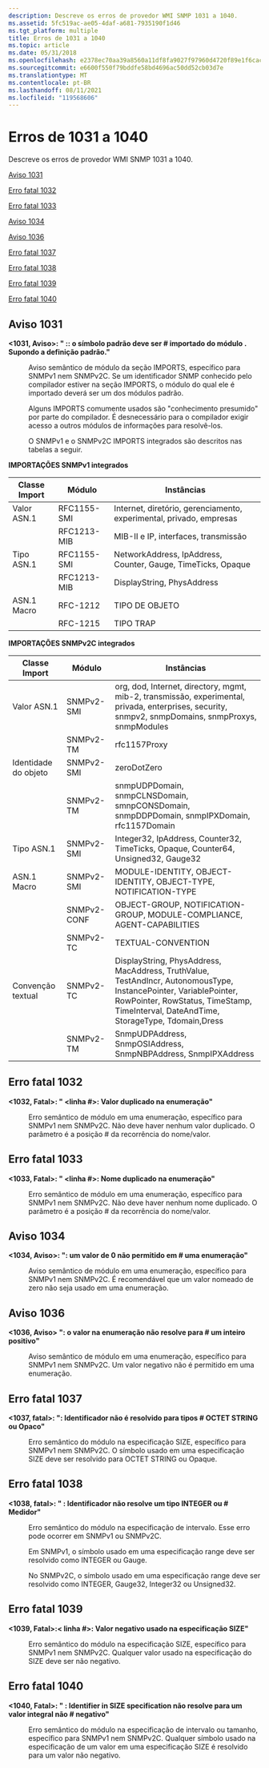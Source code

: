 ```yaml
---
description: Descreve os erros de provedor WMI SNMP 1031 a 1040.
ms.assetid: 5fc519ac-ae05-4daf-a681-7935190f1d46
ms.tgt_platform: multiple
title: Erros de 1031 a 1040
ms.topic: article
ms.date: 05/31/2018
ms.openlocfilehash: e2378ec70aa39a8560a11df8fa9027f97960d4720f89e1f6cac271496e432362
ms.sourcegitcommit: e6600f550f79bddfe58bd4696ac50dd52cb03d7e
ms.translationtype: MT
ms.contentlocale: pt-BR
ms.lasthandoff: 08/11/2021
ms.locfileid: "119568606"
---
```

# <a name="errors-1031-through-1040"></a>Erros de 1031 a 1040

Descreve os erros de provedor WMI SNMP 1031 a 1040.

[Aviso 1031](#warning-1031)

[Erro fatal 1032](#fatal-error-1032)

[Erro fatal 1033](#fatal-error-1033)

[Aviso 1034](#warning-1034)

[Aviso 1036](#warning-1036)

[Erro fatal 1037](#fatal-error-1037)

[Erro fatal 1038](#fatal-error-1038)

[Erro fatal 1039](#fatal-error-1039)

[Erro fatal 1040](#fatal-error-1040)

## <a name="warning-1031"></a>Aviso 1031

<dl> <dt>

<span id="_1031__Warning_____fileName___line____Standard_symbol__identifier__should_be_imported_from_module__identifier_._Assuming_the_standard_definition._"></span><span id="_1031__warning_____filename___line____standard_symbol__identifier__should_be_imported_from_module__identifier_._assuming_the_standard_definition._"></span><span id="_1031__WARNING_____FILENAME___LINE____STANDARD_SYMBOL__IDENTIFIER__SHOULD_BE_IMPORTED_FROM_MODULE__IDENTIFIER_._ASSUMING_THE_STANDARD_DEFINITION._"></span>**<1031, Aviso>: " <fileName> :<linha>: o símbolo padrão deve ser \# <identifier> importado do módulo <identifier> . Supondo a definição padrão."**
</dt> <dd>

Aviso semântico de módulo da seção IMPORTS, específico para SNMPv1 nem SNMPv2C. Se um identificador SNMP conhecido pelo compilador estiver na seção IMPORTS, o módulo do qual ele é importado deverá ser um dos módulos padrão.

Alguns IMPORTS comumente usados são "conhecimento presumido" por parte do compilador. É desnecessário para o compilador exigir acesso a outros módulos de informações para resolvê-los.

O SNMPv1 e o SNMPv2C IMPORTS integrados são descritos nas tabelas a seguir.

</dd> </dl>

**IMPORTAÇÕES SNMPv1 integrados**



| Classe Import | Módulo      | Instâncias                                                           |
|--------------|-------------|---------------------------------------------------------------------|
| Valor ASN.1  | RFC1155-SMI | Internet, diretório, gerenciamento, experimental, privado, empresas |
|              | RFC1213-MIB | MIB-II e IP, interfaces, transmissão                             |
| Tipo ASN.1   | RFC1155-SMI | NetworkAddress, IpAddress, Counter, Gauge, TimeTicks, Opaque        |
|              | RFC1213-MIB | DisplayString, PhysAddress                                          |
| ASN.1 Macro  | RFC-1212    | TIPO DE OBJETO                                                         |
|              | RFC-1215    | TIPO TRAP                                                           |



 

**IMPORTAÇÕES SNMPv2C integrados**



| Classe Import       | Módulo      | Instâncias                                                                                                                                                                                                      |
|--------------------|-------------|----------------------------------------------------------------------------------------------------------------------------------------------------------------------------------------------------------------|
| Valor ASN.1        | SNMPv2-SMI  | org, dod, Internet, directory, mgmt, mib-2, transmissão, experimental, privada, enterprises, security, snmpv2, snmpDomains, snmpProxys, snmpModules                                                           |
|                    | SNMPv2-TM   | rfc1157Proxy                                                                                                                                                                                                   |
| Identidade do objeto    | SNMPv2-SMI  | zeroDotZero                                                                                                                                                                                                    |
|                    | SNMPv2-TM   | snmpUDPDomain, snmpCLNSDomain, smnpCONSDomain, snmpDDPDomain, snmpIPXDomain, rfc1157Domain                                                                                                                     |
| Tipo ASN.1         | SNMPv2-SMI  | Integer32, IpAddress, Counter32, TimeTicks, Opaque, Counter64, Unsigned32, Gauge32                                                                                                                             |
| ASN.1 Macro        | SNMPv2-SMI  | MODULE-IDENTITY, OBJECT-IDENTITY, OBJECT-TYPE, NOTIFICATION-TYPE                                                                                                                                               |
|                    | SNMPv2-CONF | OBJECT-GROUP, NOTIFICATION-GROUP, MODULE-COMPLIANCE, AGENT-CAPABILITIES                                                                                                                                        |
|                    | SNMPv2-TC   | TEXTUAL-CONVENTION                                                                                                                                                                                             |
| Convenção textual | SNMPv2-TC   | DisplayString, PhysAddress, MacAddress, TruthValue, TestAndIncr, AutonomousType, InstancePointer, VariablePointer, RowPointer, RowStatus, TimeStamp, TimeInterval, DateAndTime, StorageType, Tdomain,Dress |
|                    | SNMPv2-TM   | SnmpUDPAddress, SnmpOSIAddress, SnmpNBPAddress, SnmpIPXAddress                                                                                                                                                 |



 

## <a name="fatal-error-1032"></a>Erro fatal 1032

<dl> <dt>

<span id="_1032__Fatal_____fileName__line____Duplicate_value__value__in_enumeration_"></span><span id="_1032__fatal_____filename__line____duplicate_value__value__in_enumeration_"></span><span id="_1032__FATAL_____FILENAME__LINE____DUPLICATE_VALUE__VALUE__IN_ENUMERATION_"></span>**<1032, Fatal>: " <fileName><linha \#>: Valor duplicado <value> na enumeração"**
</dt> <dd>

Erro semântico de módulo em uma enumeração, específico para SNMPv1 nem SNMPv2C. Não deve haver nenhum valor duplicado. O <linha> parâmetro é a posição \# da recorrência do nome/valor.

</dd> </dl>

## <a name="fatal-error-1033"></a>Erro fatal 1033

<dl> <dt>

<span id="_1033__Fatal_____fileName__line____Duplicate_name__identifier__in_enumeration_"></span><span id="_1033__fatal_____filename__line____duplicate_name__identifier__in_enumeration_"></span><span id="_1033__FATAL_____FILENAME__LINE____DUPLICATE_NAME__IDENTIFIER__IN_ENUMERATION_"></span>**<1033, Fatal>: " <fileName><linha \#>: Nome duplicado <identifier> na enumeração"**
</dt> <dd>

Erro semântico de módulo em uma enumeração, específico para SNMPv1 nem SNMPv2C. Não deve haver nenhum nome duplicado. O <linha> parâmetro é a posição \# da recorrência do nome/valor.

</dd> </dl>

## <a name="warning-1034"></a>Aviso 1034

<dl> <dt>

<span id="_1034__Warning_____fileName__line____A_value_of_0_disallowed_in_an_enumeration_"></span><span id="_1034__warning_____filename__line____a_value_of_0_disallowed_in_an_enumeration_"></span><span id="_1034__WARNING_____FILENAME__LINE____A_VALUE_OF_0_DISALLOWED_IN_AN_ENUMERATION_"></span>**<1034, Aviso>: "<linha>: um valor de 0 não permitido em <fileName> \# uma enumeração"**
</dt> <dd>

Aviso semântico de módulo em uma enumeração, específico para SNMPv1 nem SNMPv2C. É recomendável que um valor nomeado de zero não seja usado em uma enumeração.

</dd> </dl>

## <a name="warning-1036"></a>Aviso 1036

<dl> <dt>

<span id="_1036__Warning____fileName__line____Value_in_enumeration_does_not_resolve_to_a_positive_integer_"></span><span id="_1036__warning____filename__line____value_in_enumeration_does_not_resolve_to_a_positive_integer_"></span><span id="_1036__WARNING____FILENAME__LINE____VALUE_IN_ENUMERATION_DOES_NOT_RESOLVE_TO_A_POSITIVE_INTEGER_"></span>**<1036, Aviso> "<linha>: o valor na enumeração não resolve para <fileName> \# um inteiro positivo"**
</dt> <dd>

Aviso semântico de módulo em uma enumeração, específico para SNMPv1 nem SNMPv2C. Um valor negativo não é permitido em uma enumeração.

</dd> </dl>

## <a name="fatal-error-1037"></a>Erro fatal 1037

<dl> <dt>

<span id="_1037__Fatal_____fileName__line____Identifier__identifier__does_not_resolve_to_OCTET_STRING_or_Opaque_types_"></span><span id="_1037__fatal_____filename__line____identifier__identifier__does_not_resolve_to_octet_string_or_opaque_types_"></span><span id="_1037__FATAL_____FILENAME__LINE____IDENTIFIER__IDENTIFIER__DOES_NOT_RESOLVE_TO_OCTET_STRING_OR_OPAQUE_TYPES_"></span>**<1037, fatal>: "<linha>: Identificador não é resolvido para tipos <fileName> \# <identifier> OCTET STRING ou Opaco"**
</dt> <dd>

Erro semântico do módulo na especificação SIZE, específico para SNMPv1 nem SNMPv2C. O símbolo usado em uma especificação SIZE deve ser resolvido para OCTET STRING ou Opaque.

</dd> </dl>

## <a name="fatal-error-1038"></a>Erro fatal 1038

<dl> <dt>

<span id="_1038__Fatal_____fileName__line____Identifier__identifier__does_not_resolve_an_INTEGER_or_Gauge_type_"></span><span id="_1038__fatal_____filename__line____identifier__identifier__does_not_resolve_an_integer_or_gauge_type_"></span><span id="_1038__FATAL_____FILENAME__LINE____IDENTIFIER__IDENTIFIER__DOES_NOT_RESOLVE_AN_INTEGER_OR_GAUGE_TYPE_"></span>**<1038, fatal>: " <fileName><linha>: Identificador não resolve um tipo INTEGER ou \# <identifier> Medidor"**
</dt> <dd>

Erro semântico do módulo na especificação de intervalo. Esse erro pode ocorrer em SNMPv1 ou SNMPv2C.

Em SNMPv1, o símbolo usado em uma especificação range deve ser resolvido como INTEGER ou Gauge.

No SNMPv2C, o símbolo usado em uma especificação range deve ser resolvido como INTEGER, Gauge32, Integer32 ou Unsigned32.

</dd> </dl>

## <a name="fatal-error-1039"></a>Erro fatal 1039

<dl> <dt>

<span id="_1039__Fatal___fileName__line____Negative_value_used_in_SIZE_specification_"></span><span id="_1039__fatal___filename__line____negative_value_used_in_size_specification_"></span><span id="_1039__FATAL___FILENAME__LINE____NEGATIVE_VALUE_USED_IN_SIZE_SPECIFICATION_"></span>**<1039, Fatal>:<<fileName> linha \#>: Valor negativo usado na especificação SIZE"**
</dt> <dd>

Erro semântico do módulo na especificação SIZE, específico para SNMPv1 nem SNMPv2C. Qualquer valor usado na especificação do SIZE deve ser não negativo.

</dd> </dl>

## <a name="fatal-error-1040"></a>Erro fatal 1040

<dl> <dt>

<span id="_1040__Fatal_____fileName__line____Identifier__identifier__in_SIZE_specification_does_not_resolve_to_a_non-negative_integral_value_"></span><span id="_1040__fatal_____filename__line____identifier__identifier__in_size_specification_does_not_resolve_to_a_non-negative_integral_value_"></span><span id="_1040__FATAL_____FILENAME__LINE____IDENTIFIER__IDENTIFIER__IN_SIZE_SPECIFICATION_DOES_NOT_RESOLVE_TO_A_NON-NEGATIVE_INTEGRAL_VALUE_"></span>**<1040, Fatal>: " <fileName><line>: Identifier in SIZE specification não resolve para um valor integral não \# <identifier> negativo"**
</dt> <dd>

Erro semântico do módulo na especificação de intervalo ou tamanho, específico para SNMPv1 nem SNMPv2C. Qualquer símbolo usado na especificação de um valor em uma especificação SIZE é resolvido para um valor não negativo.

</dd> </dl>

 

 



